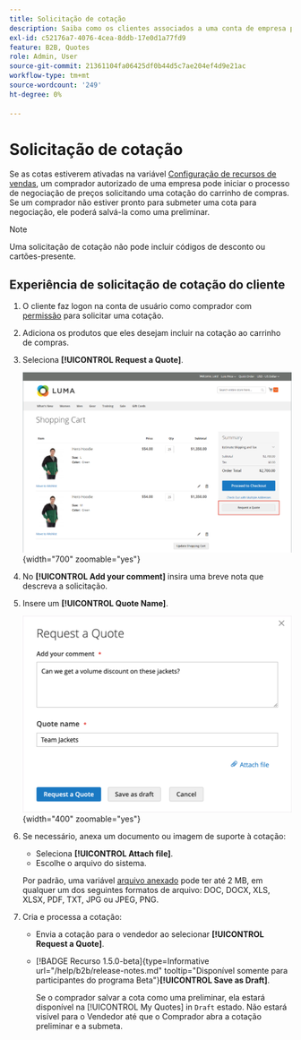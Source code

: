 ```yaml
---
title: Solicitação de cotação
description: Saiba como os clientes associados a uma conta de empresa podem enviar uma solicitação de cotação.
exl-id: c52176a7-4076-4cea-8ddb-17e0d1a77fd9
feature: B2B, Quotes
role: Admin, User
source-git-commit: 21361104fa06425df0b44d5c7ae204ef4d9e21ac
workflow-type: tm+mt
source-wordcount: '249'
ht-degree: 0%

---
```


# Solicitação de cotação

Se as cotas estiverem ativadas na variável [Configuração de recursos de vendas](configure-quotes.md), um comprador autorizado de uma empresa pode iniciar o processo de negociação de preços solicitando uma cotação do carrinho de compras. Se um comprador não estiver pronto para submeter uma cota para negociação, ele poderá salvá-la como uma preliminar.

>[!NOTE]
>
>Uma solicitação de cotação não pode incluir códigos de desconto ou cartões-presente.

## Experiência de solicitação de cotação do cliente

1. O cliente faz logon na conta de usuário como comprador com [permissão](account-company-roles-permissions.md) para solicitar uma cotação.

1. Adiciona os produtos que eles desejam incluir na cotação ao carrinho de compras.

1. Seleciona **[!UICONTROL Request a Quote]**.

   ![Solicitando uma cotação do carrinho de compras](./assets/quote-request-from-cart.png){width="700" zoomable="yes"}

1. No **[!UICONTROL Add your comment]** insira uma breve nota que descreva a solicitação.

1. Insere um **[!UICONTROL Quote Name]**.

   ![Inserção dos comentários e do nome da cotação](./assets/quote-request-from-cart-name-comments.png){width="400" zoomable="yes"}

1. Se necessário, anexa um documento ou imagem de suporte à cotação:

   - Seleciona **[!UICONTROL Attach file]**.
   - Escolhe o arquivo do sistema.

   Por padrão, uma variável [arquivo anexado](configure-quotes.md) pode ter até 2 MB, em qualquer um dos seguintes formatos de arquivo: DOC, DOCX, XLS, XLSX, PDF, TXT, JPG ou JPEG, PNG.

1. Cria e processa a cotação:

   - Envia a cotação para o vendedor ao selecionar **[!UICONTROL Request a Quote]**.
   - [!BADGE Recurso 1.5.0-beta]{type=Informative url="/help/b2b/release-notes.md" tooltip="Disponível somente para participantes do programa Beta"}**[!UICONTROL Save as Draft]**.

     Se o comprador salvar a cota como uma preliminar, ela estará disponível na [!UICONTROL My Quotes] in `Draft` estado. Não estará visível para o Vendedor até que o Comprador abra a cotação preliminar e a submeta.
